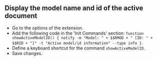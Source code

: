 ## Display the model name and id of the active document

- Go to the options of the extension.
- Add the following code in the 'Init Commands' section:
  `function showActiveModelID() { notify -m "Model: " + $$RMOD + " [ID: " + $$RID + "]" -t "Active model/id information" --type info }`.
- Define a keyboard shortcut for the command `showActiveModelID`.
- Save changes.
